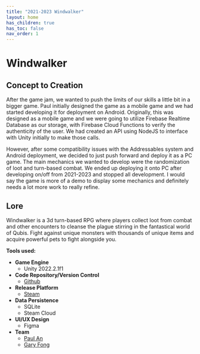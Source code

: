 ```yaml
---
title: "2021-2023 Windwalker"
layout: home
has_children: true
has_toc: false
nav_order: 1
---
```


# **Windwalker**
## Concept to Creation
After the game jam, we wanted to push the limits of our skills a little bit in a bigger game. Paul initially designed the game as a mobile game and we had started developing it for deployment on Android. Originally, this was designed as a mobile game and we were going to utilize Firebase Realtime Database as our storage, with Firebase Cloud Functions to verify the authenticity of the user. We had created an API using NodeJS to interface with Unity initially to make those calls. 

However, after some compatibility issues with the Addressables system and Android deployment, we decided to just push forward and deploy it as a PC game. The main mechanics we wanted to develop were the randomization of loot and turn-based combat. We ended up deploying it onto PC after developing on/off from 2021-2023 and stopped all development. I would say the game is more of a demo to display some mechanics and definitely needs a lot more work to really refine.

## Lore
Windwalker is a 3d turn-based RPG where players collect loot from combat and other encounters to cleanse the plague stirring in the fantastical world of Qubis. Fight against unique monsters with thousands of unique items and acquire powerful pets to fight alongside you.

**Tools used:**

- **Game Engine**
    - Unity 2022.2.1f1
- **Code Repository/Version Control**
    - [Github](https://github.com/RevDev-Studios/WindWalker)
- **Release Platform**
    - [Steam](https://store.steampowered.com/app/2377890/Windwalker/)
- **Data Persistence**
    - SQLite
    - Steam Cloud
- **UI/UX Design**
    - Figma
- **Team**
    - [Paul An](https://www.linkedin.com/in/cspaulan/)
    - [Gary Fong](https://www.linkedin.com/in/gary-j-fong/)